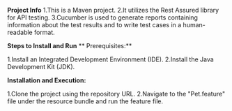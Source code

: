 **Project Info**
1.This is a Maven project.
2.It utilizes the Rest Assured library for API testing.
3.Cucumber is used to generate reports containing information about the test results and to write test cases in a human-readable format.


**Steps to Install and Run**
**
Prerequisites:**

1.Install an Integrated Development Environment (IDE).
2.Install the Java Development Kit (JDK).

**Installation and Execution:**

1.Clone the project using the repository URL.
2.Navigate to the "Pet.feature" file under the resource bundle and run the feature file.
